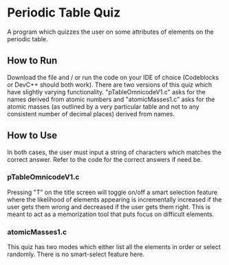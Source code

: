 # Periodic Table Quiz

A program which quizzes the user on some attributes of elements on the periodic table.

## How to Run

Download the file and / or run the code on your IDE of choice (Codeblocks or DevC++ should both work). There are two versions of this quiz which have slightly varying functionality. "pTableOmnicodeV1.c" asks for the names derived from atomic numbers and "atomicMasses1.c" asks for the atomic masses (as outlined by a very particular table and not to any consistent number of decimal places) derived from names.

## How to Use

In both cases, the user must input a string of characters which matches the correct answer. Refer to the code for the correct answers if need be.

### pTableOmnicodeV1.c

Pressing "T" on the title screen will toggle on/off a smart selection feature where the likelihood of elements appearing is incrementally increased if the user gets them wrong and decreased if the user gets them right. This is meant to act as a memorization tool that puts focus on difficult elements.

### atomicMasses1.c

This quiz has two modes which either list all the elements in order or select randomly. There is no smart-select feature here.

